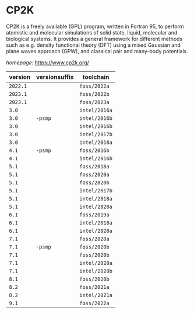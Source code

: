 # CP2K

CP2K is a freely available (GPL) program, written in Fortran 95, to perform atomistic and molecular  simulations of solid state, liquid, molecular and biological systems. It provides a general framework for different  methods such as e.g. density functional theory (DFT) using a mixed Gaussian and plane waves approach (GPW), and  classical pair and many-body potentials.

*homepage*: <https://www.cp2k.org/>

version | versionsuffix | toolchain
--------|---------------|----------
``2022.1`` |  | ``foss/2022a``
``2023.1`` |  | ``foss/2022b``
``2023.1`` |  | ``foss/2023a``
``3.0`` |  | ``intel/2016a``
``3.0`` | ``-psmp`` | ``intel/2016b``
``3.0`` |  | ``intel/2016b``
``3.0`` |  | ``intel/2017b``
``3.0`` |  | ``intel/2018a``
``4.1`` | ``-psmp`` | ``foss/2016b``
``4.1`` |  | ``intel/2016b``
``5.1`` |  | ``foss/2018a``
``5.1`` |  | ``foss/2020a``
``5.1`` |  | ``foss/2020b``
``5.1`` |  | ``intel/2017b``
``5.1`` |  | ``intel/2018a``
``5.1`` |  | ``intel/2020a``
``6.1`` |  | ``foss/2019a``
``6.1`` |  | ``intel/2018a``
``6.1`` |  | ``intel/2020a``
``7.1`` |  | ``foss/2020a``
``7.1`` | ``-psmp`` | ``foss/2020b``
``7.1`` |  | ``foss/2020b``
``7.1`` |  | ``intel/2020a``
``7.1`` |  | ``intel/2020b``
``8.1`` |  | ``foss/2020b``
``8.2`` |  | ``foss/2021a``
``8.2`` |  | ``intel/2021a``
``9.1`` |  | ``foss/2022a``
